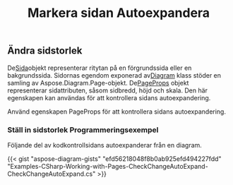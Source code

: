 ﻿---
title: Markera sidan Autoexpandera
type: docs
weight: 10
url: /sv/net/check-page-autoexpand/
description: Det här avsnittet förklarar hur du kontrollerar eller ändrar sidan automatiskt expanderas i en visio-fil med Aspose.Diagram.
---
## **Ändra sidstorlek**

 De[Sida](http://www.aspose.com/api/net/diagram/aspose.diagram/page)objekt representerar ritytan på en förgrundssida eller en bakgrundssida. Sidornas egendom exponerad av[Diagram](http://www.aspose.com/api/net/diagram/aspose.diagram/diagram) klass stöder en samling av Aspose.Diagram.Page-objekt.
 De[PageProps](https://reference.aspose.com/diagram/net/aspose.diagram/pagesheet/properties/pageprops) objekt representerar sidattributen, såsom sidbredd, höjd och skala. Den här egenskapen kan användas för att kontrollera sidans autoexpandering.

Använd egenskapen PageProps för att kontrollera sidans autoexpandering.
### **Ställ in sidstorlek Programmeringsexempel**
Följande del av kodkontrollsidans autoexpanderar från en diagram.

{{< gist "aspose-diagram-gists" "efd56218048f8b0ab925efd494227fdd" "Examples-CSharp-Working-with-Pages-CheckChangeAutoExpand-CheckChangeAutoExpand.cs" >}}
